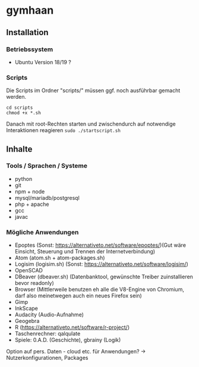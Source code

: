 # gymhaan
## Installation
### Betriebssystem
* Ubuntu Version 18/19 ?
### Scripts
Die Scripts im Ordner "scripts/" müssen ggf. noch ausführbar gemacht werden.
```
cd scripts
chmod +x *.sh
```
Danach mit root-Rechten starten und zwischendurch auf notwendige Interaktionen reagieren
```sudo ./startscript.sh```

## Inhalte

### Tools / Sprachen / Systeme
* python
* git
* npm + node
* mysql/mariadb/postgresql
* php + apache
* gcc
* javac


### Mögliche Anwendungen
* Epoptes (Sonst: https://alternativeto.net/software/epoptes/)(Gut wäre Einsicht, Steuerung und Trennen der Internetverbindung)
* Atom (atom.sh + atom-packages.sh)
* Logisim (logisim.sh) (Sonst: https://alternativeto.net/software/logisim/)
* OpenSCAD
* DBeaver (dbeaver.sh) (Datenbanktool, gewünschte Treiber zuinstallieren bevor readonly)
* Browser (Mittlerweile benutzen eh alle die V8-Engine von Chromium, darf also meinetwegen auch ein neues Firefox sein)
* Gimp
* InkScape
* Audacity (Audio-Aufnahme)
* Geogebra
* R (https://alternativeto.net/software/r-project/)
* Taschenrechner: qalqulate
* Spiele: 0.A.D. (Geschichte), gbrainy (Logik)

Option auf pers. Daten - cloud etc. für Anwendungen?
-> Nutzerkonfigurationen, Packages

